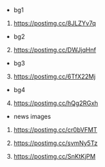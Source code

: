 - bg1
1. https://postimg.cc/8JLZYv7q

- bg2
2. https://postimg.cc/DWJjqHnf

- bg3
3. https://postimg.cc/6TfX22Mj

- bg4
4. https://postimg.cc/hQg2RGxh

- news images
1. https://postimg.cc/cr0bVFMT

2. https://postimg.cc/svmNy5Tz

3. https://postimg.cc/SnKtKjPM